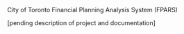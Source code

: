 City of Toronto Financial Planning Analysis System (FPARS)

[pending description of project and documentation] 

